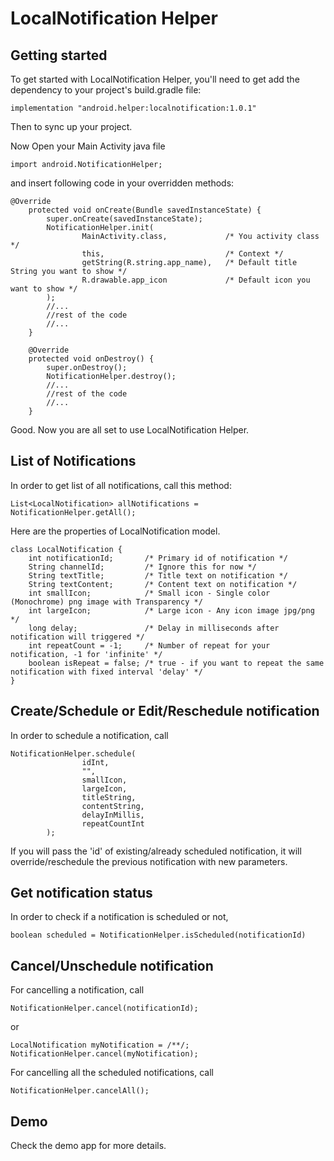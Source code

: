 LocalNotification Helper
===========

Getting started
---------------

To get started with LocalNotification Helper, you'll need to get
add the dependency to your project's build.gradle file:

```
implementation "android.helper:localnotification:1.0.1"
```
Then to sync up your project.

Now Open your Main Activity java file
```
import android.NotificationHelper;
```
and insert following code in your overridden methods:
```
@Override
    protected void onCreate(Bundle savedInstanceState) {
        super.onCreate(savedInstanceState);
        NotificationHelper.init(
                MainActivity.class,             /* You activity class */
                this,                           /* Context */
                getString(R.string.app_name),   /* Default title String you want to show */
                R.drawable.app_icon             /* Default icon you want to show */
        );
        //...
        //rest of the code
        //...
    }

    @Override
    protected void onDestroy() {
        super.onDestroy();
        NotificationHelper.destroy();
        //...
        //rest of the code
        //...
    }
```

Good. Now you are all set to use LocalNotification Helper.

List of Notifications
--------
In order to get list of all notifications, call this method:

```
List<LocalNotification> allNotifications = NotificationHelper.getAll();
```

Here are the properties of LocalNotification model.
```
class LocalNotification {
    int notificationId;       /* Primary id of notification */
    String channelId;         /* Ignore this for now */
    String textTitle;         /* Title text on notification */
    String textContent;       /* Content text on notification */
    int smallIcon;            /* Small icon - Single color (Monochrome) png image with Transparency */
    int largeIcon;            /* Large icon - Any icon image jpg/png */
    long delay;               /* Delay in milliseconds after notification will triggered */
    int repeatCount = -1;     /* Number of repeat for your notification, -1 for 'infinite' */
    boolean isRepeat = false; /* true - if you want to repeat the same notification with fixed interval 'delay' */
}
```
Create/Schedule or Edit/Reschedule notification
--------
In order to schedule a notification, call
```
NotificationHelper.schedule(
                idInt,
                "",
                smallIcon,
                largeIcon,
                titleString,
                contentString,
                delayInMillis,
                repeatCountInt
        );
```
If you will pass the 'id' of existing/already scheduled notification, it will override/reschedule the previous notification with new parameters.

Get notification status
--------
In order to check if a notification is scheduled or not,
```
boolean scheduled = NotificationHelper.isScheduled(notificationId)
```

Cancel/Unschedule notification
--------
For cancelling a notification, call
```
NotificationHelper.cancel(notificationId);
```
or
```
LocalNotification myNotification = /**/;
NotificationHelper.cancel(myNotification);
```

For cancelling all the scheduled notifications, call
```
NotificationHelper.cancelAll();
```

Demo
--------
Check the demo app for more details.
